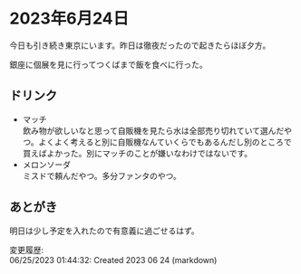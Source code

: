 # 2023年6月24日

今日も引き続き東京にいます。昨日は徹夜だったので起きたらほぼ夕方。

銀座に個展を見に行ってつくばまで飯を食べに行った。

## ドリンク

- マッチ  
飲み物が欲しいなと思って自販機を見たら水は全部売り切れていて選んだやつ。よくよく考えると別に自販機なんていくらでもあるんだし別のところで買えばよかった。別にマッチのことが嫌いなわけではないです。
- メロンソーダ  
ミスドで頼んだやつ。多分ファンタのやつ。

## あとがき

明日は少し予定を入れたので有意義に過ごせるはず。

変更履歴:  
06/25/2023 01:44:32: Created 2023 06 24 (markdown)  
